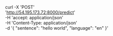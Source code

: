 curl -X 'POST' \
  'http://54.195.173.72:8000/predict' \
  -H 'accept: application/json' \
  -H 'Content-Type: application/json' \
  -d '{
  "sentence": "hello world",
  "language": "en"
}'
